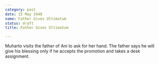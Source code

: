 ```yaml
---
category: past
date: 15 May 1948
name: Father Gives Ultimatum
status: draft
title: Father Gives Ultimatum

---
```

Muharto visits the father of Ani to ask for her hand. The father says he will give his blessing only if he accepts the promotion and takes a desk assignment. 

